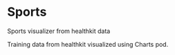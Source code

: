# Sports
Sports visualizer from healthkit data

Training data from healthkit visualized using Charts pod.
